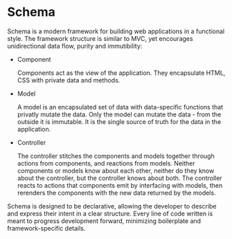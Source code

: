 # Schema

Schema is a modern framework for building web applications in a functional style. The framework structure is similar to MVC, yet encourages unidirectional data flow, purity and immutibility:

- Component

  Components act as the view of the application. They encapsulate HTML, CSS with private data and methods.

- Model

  A model is an encapsulated set of data with data-specific functions that privatly mutate the data. Only the model can mutate the data -   from the outside it is immutable. It is the single source of truth for the data in the application.
  
- Controller

  The controller stitches the components and models together through actions from components, and reactions from models.
  Neither components or models know about each other, neither do they know about the controller, but the controller knows about both.
  The controller reacts to actions that components emit by interfacing with models, then rerenders the components with the new data        returned by the models.
  
Schema is designed to be declarative, allowing the developer to describe and express their intent in a clear structure. Every line of code written is meant to progress development forward, minimizing boilerplate and framework-specific details.
